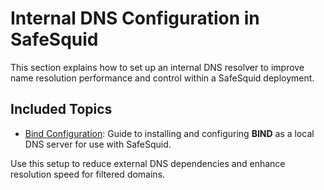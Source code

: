 # Internal DNS Configuration in SafeSquid

This section explains how to set up an internal DNS resolver to improve name resolution performance and control within a SafeSquid deployment.

## Included Topics

- [Bind Configuration](/docs/14-Performance%20Optimisation/01-Internalisae%20DNS/Bind.md): Guide to installing and configuring **BIND** as a local DNS server for use with SafeSquid.

Use this setup to reduce external DNS dependencies and enhance resolution speed for filtered domains.
